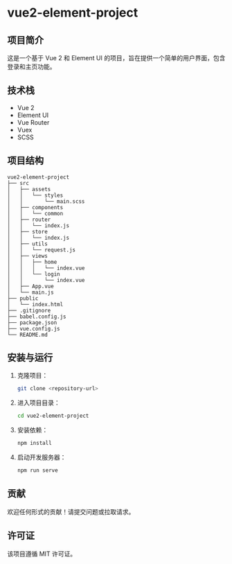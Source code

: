 # vue2-element-project

## 项目简介
这是一个基于 Vue 2 和 Element UI 的项目，旨在提供一个简单的用户界面，包含登录和主页功能。

## 技术栈
- Vue 2
- Element UI
- Vue Router
- Vuex
- SCSS

## 项目结构
```
vue2-element-project
├── src
│   ├── assets
│   │   └── styles
│   │       └── main.scss
│   ├── components
│   │   └── common
│   ├── router
│   │   └── index.js
│   ├── store
│   │   └── index.js
│   ├── utils
│   │   └── request.js
│   ├── views
│   │   ├── home
│   │   │   └── index.vue
│   │   └── login
│   │       └── index.vue
│   ├── App.vue
│   └── main.js
├── public
│   └── index.html
├── .gitignore
├── babel.config.js
├── package.json
├── vue.config.js
└── README.md
```

## 安装与运行
1. 克隆项目：
   ```bash
   git clone <repository-url>
   ```
2. 进入项目目录：
   ```bash
   cd vue2-element-project
   ```
3. 安装依赖：
   ```bash
   npm install
   ```
4. 启动开发服务器：
   ```bash
   npm run serve
   ```

## 贡献
欢迎任何形式的贡献！请提交问题或拉取请求。

## 许可证
该项目遵循 MIT 许可证。